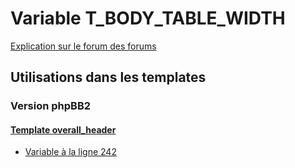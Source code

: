 # Variable T_BODY_TABLE_WIDTH
[Explication sur le forum des forums](http://forum.forumactif.com/t294113-listing-des-variables#T_BODY_TABLE_WIDTH)

## Utilisations dans les templates

### Version phpBB2

#### [Template overall_header](subsilver/overall_header.md)
* [Variable à la ligne 242](../subsilver/overall_header.tpl#L242)